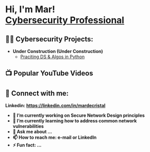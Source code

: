 <h1>Hi, I'm Mar! <br/><a href="https://github.com/mardgonzalez"> <a href="https://www.linkedin.com/in/mardecristal/">Cybersecurity Professional</a>

<h2>👨‍💻 Cybersecurity Projects:</h2>

- <b>Under Construction (Under Construction)</b>
  - [Praciting DS & Algos in Python](https://github.com/joshmadakor1/Algorithms-Practice)


<h2>📺 Popular YouTube Videos</h2>



<h2> 🤳 Connect with me:</h2>

<b>    Linkedin: https://linkedin.com/in/mardecristal



- 🔭 I’m currently working on Secure Network Design principles
- 🌱 I’m currently learning how to address common network vulnerabilities
- 💬 Ask me about ...
- 📫 How to reach me: e-mail or LinkedIn
- ⚡ Fun fact: ...
  
